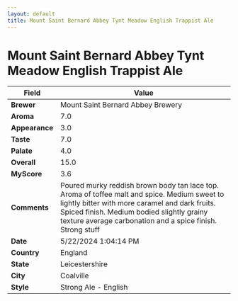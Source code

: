 ```yaml
---
layout: default
title: Mount Saint Bernard Abbey Tynt Meadow English Trappist Ale
---
```


# Mount Saint Bernard Abbey Tynt Meadow English Trappist Ale

| Field         | Value                                                                                                   |
|---------------|---------------------------------------------------------------------------------------------------------|
| **Brewer**    | Mount Saint Bernard Abbey Brewery                                                                                        |
| **Aroma**     | 7.0                                                                                         |
| **Appearance**| 3.0                                                                                    |
| **Taste**     | 7.0                                                                                         |
| **Palate**    | 4.0                                                                                        |
| **Overall**   | 15.0                                                                                       |
| **MyScore**   | 3.6                                                                                       |
| **Comments**  | Poured murky reddish brown body tan lace top. Aroma of toffee malt and spice. Medium sweet to lightly bitter with more caramel and dark fruits. Spiced finish. Medium bodied slightly grainy texture average carbonation and a spice finish. Strong stuff                                                                                       |
| **Date**      | 5/22/2024 1:04:14 PM                                                                                          |
| **Country**   | England                                                                                       |
| **State**     | Leicestershire                                                                                         |
| **City**      | Coalville                                                                                          |
| **Style**     | Strong Ale - English                                                                                         |
